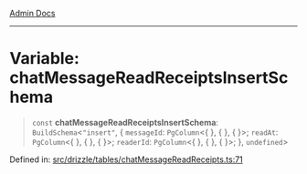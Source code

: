[Admin Docs](/)

***

# Variable: chatMessageReadReceiptsInsertSchema

> `const` **chatMessageReadReceiptsInsertSchema**: `BuildSchema`\<`"insert"`, \{ `messageId`: `PgColumn`\<\{ \}, \{ \}, \{ \}\>; `readAt`: `PgColumn`\<\{ \}, \{ \}, \{ \}\>; `readerId`: `PgColumn`\<\{ \}, \{ \}, \{ \}\>; \}, `undefined`\>

Defined in: [src/drizzle/tables/chatMessageReadReceipts.ts:71](https://github.com/Sourya07/talawa-api/blob/ead7a48e0174153214ee7311f8b242ee1c1a12ca/src/drizzle/tables/chatMessageReadReceipts.ts#L71)
